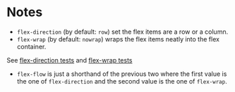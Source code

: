 # Notes

- `flex-direction` (by default: `row`) set the flex items are a row or a column.
- `flex-wrap` (by default: `nowrap`) wraps the flex items neatly into the flex container.

See [flex-direction tests](index.flex-direction.html) and [flex-wrap tests](index.flex-wrap.html)

- `flex-flow` is just a shorthand of the previous two where the first value is the one of `flex-direction` and the second value is the one of `flex-wrap`.
